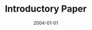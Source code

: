 ---
title: "Introductory Paper"
date: 2004-01-01
venue: ""
paperurl: https://doi.org/10.1007/s10009-004-0168-3
authors: "Matthew B Dwyer and Stefan Leue"
awards: ""
---